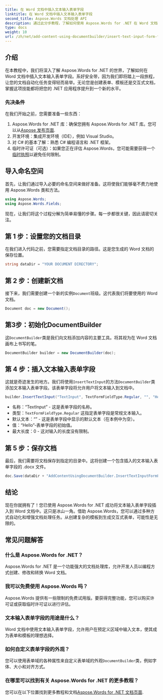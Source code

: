 ```yaml
---
title: 在 Word 文档中插入文本输入表单字段
linktitle: 在 Word 文档中插入文本输入表单字段
second_title: Aspose.Words 文档处理 API
description: 通过此分步教程，了解如何使用 Aspose.Words for .NET 在 Word 文档中插入文本输入表单字段。非常适合创建交互式表单。
type: docs
weight: 10
url: /zh/net/add-content-using-documentbuilder/insert-text-input-form-field/
---
```

## 介绍

在本教程中，我们将深入了解 Aspose.Words for .NET 的世界，了解如何在 Word 文档中插入文本输入表单字段。系好安全带，因为我们即将踏上一段旅程，让您的文档自动化任务变得轻而易举。无论您是创建表单、模板还是交互式文档，掌握这项技能都将把您的 .NET 应用程序提升到一个新的水平。

### 先决条件

在我们开始之前，您需要准备一些东西：

1.  Aspose.Words for .NET 库：确保您拥有 Aspose.Words for .NET 库。您可以从[Aspose 发布页面](https://releases.aspose.com/words/net/).
2. 开发环境：集成开发环境（IDE），例如 Visual Studio。
3. 对 C# 的基本了解：熟悉 C# 编程语言和 .NET 框架。
4. 临时许可证（可选）：如果您正在评估 Aspose.Words，您可能需要获得一个[临时执照](https://purchase.aspose.com/temporary-license/)以避免任何限制。

## 导入命名空间

首先，让我们通过导入必要的命名空间来做好准备。这将使我们能够毫不费力地使用 Aspose.Words 类和方法。

```csharp
using Aspose.Words;
using Aspose.Words.Fields;
```

现在，让我们将这个过程分解为简单易懂的步骤。每一步都很关键，因此请密切关注。

## 第 1 步：设置您的文档目录

在我们进入代码之前，您需要指定文档目录的路径。这是您生成的 Word 文档的保存位置。

```csharp
string dataDir = "YOUR DOCUMENT DIRECTORY";
```

## 第 2 步：创建新文档

接下来，我们需要创建一个新的实例`Document`班级。这代表我们将要使用的 Word 文档。

```csharp
Document doc = new Document();
```

## 第3步：初始化DocumentBuilder

这`DocumentBuilder`类是我们向文档添加内容的主要工具。将其视为在 Word 文档画布上书写的笔。

```csharp
DocumentBuilder builder = new DocumentBuilder(doc);
```

## 第 4 步：插入文本输入表单字段

这就是奇迹发生的地方。我们将使用`InsertTextInput`的方法`DocumentBuilder`类添加文本输入表单字段。该表单字段将允许用户将文本输入到文档中。

```csharp
builder.InsertTextInput("TextInput", TextFormFieldType.Regular, "", "Hello", 0);
```

- 名称：“TextInput” - 这是表单字段的名称。
- 类型：`TextFormFieldType.Regular` 这指定表单字段是常规文本输入。
- 默认文本：“” - 这是表单字段中显示的默认文本（在本例中为空）。
- 值：“Hello”-表单字段的初始值。
- 最大长度：0 - 这对输入的长度没有限制。

## 第 5 步：保存文档

最后，我们需要将文档保存到指定的目录中。这将创建一个包含插入的文本输入表单字段的 .docx 文件。

```csharp
doc.Save(dataDir + "AddContentUsingDocumentBuilder.InsertTextInputFormField.docx");
```

## 结论

现在你就拥有了！您已使用 Aspose.Words for .NET 成功将文本输入表单字段插入到 Word 文档中。这只是冰山一角。借助 Aspose.Words，您可以通过多种方式自动化和增强文档处理任务。从创建复杂的模板到生成交互式表单，可能性是无限的。

## 常见问题解答

### 什么是 Aspose.Words for .NET？
Aspose.Words for .NET 是一个功能强大的文档处理库，允许开发人员以编程方式创建、修改和转换 Word 文档。

### 我可以免费使用 Aspose.Words 吗？
Aspose.Words 提供有一些限制的免费试用版。要获得完整功能，您可以购买许可证或获取临时许可证以进行评估。

### 文本输入表单字段的用途是什么？
Word 文档中使用文本输入表单字段，允许用户在预定义区域中输入文本，使其成为表单和模板的理想选择。

### 如何自定义表单字段的外观？
您可以使用表单域的各种属性来自定义表单域的外观`DocumentBuilder`类，例如字体、大小和对齐方式。

### 在哪里可以找到有关 Aspose.Words for .NET 的更多教程？
您可以在以下位置找到更多教程和文档[Aspose.Words for .NET 文档页面](https://reference.aspose.com/words/net/).
